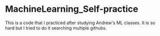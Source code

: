 # MachineLearning_Self-practice
This is a code that I practiced after studying Andrew's ML classes. It is so hard but I tried to do it searching multiple githubs.
